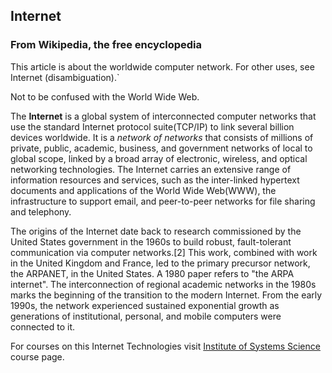 ## Internet         

### From Wikipedia, the free encyclopedia           

This article is about the worldwide computer network. For other uses, see Internet (disambiguation).`               

Not to be confused with the World Wide Web.     

The **Internet** is a global system of interconnected computer networks that use the standard Internet protocol suite(TCP/IP) to link several billion devices worldwide. It is a *network of networks* that consists of millions of private, public, academic, business, and government networks of local to global scope, linked by a broad array of electronic, wireless, and optical networking technologies. The Internet carries an extensive range of information resources and services, such as the inter-linked hypertext documents and applications of the World Wide Web(WWW), the infrastructure to support email, and peer-to-peer networks for file sharing and telephony.

The origins of the Internet date back to research commissioned by the United States government in the 1960s to build robust, fault-tolerant communication via computer networks.[2] This work, combined with work in the United Kingdom and France, led to the primary precursor network, the ARPANET, in the United States. A 1980 paper refers to "the ARPA internet". The interconnection of regional academic networks in the 1980s marks the beginning of the transition to the modern Internet. From the early 1990s, the network experienced sustained exponential growth as generations of institutional, personal, and mobile computers were connected to it.      

For courses on this Internet Technologies visit [Institute of Systems Science](https://vscode.dev/github/memxz/ISSSA/blob/a175d17ad5a46a0526b2732d43a0bfcb4952681e/E-Learning/Assignment01.md#L13) course page.     